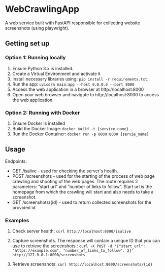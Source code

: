 # WebCrawlingApp

A web service built with FastAPI responsible for collecting website screenshots (using playwright).

## Getting set up
### Option 1: Running locally
1. Ensure Python 3.x is installed.
2. Create a Virtual Environment and activate it
3. Install necessary libraries using: ```pip install -r requirements.txt```.
4. Run the app: ```uvicorn main:app --host 0.0.0.0 --port 8000```
5. Access the web application in a browser at http://localhost:8000
6. Open your web browser and navigate to http://localhost:8000 to access the web application.

### Option 2: Running with Docker
1. Ensure Docker is installed
2. Build the Docker Image: ```docker build -t {service_name} .```
3. Run the Docker Container: ```docker run -p 8000:8000 {servie_name}```

## Usage
Endpoints:
- GET /isalive - used for checking the server's health.
- POST /screenshots -  used for the starting of the process of web page crawling and shooting of the web pages. The route requires 2 parameters: “start url” and “number of links to follow”. Start url is the homepage from which the crawling will start and also needs to take a screenshot. 
- GET /screenshots/{id} - used to return collected screenshots for the provided id


### Examples
1. Check server health:
    ```curl http://localhost:8000/isalive```
2. Capture screenshots. The response will contain a unique ID that you can use to retrieve the screenshots.:
    ```curl -X POST -d '{"start_url": "https://example.com", "number_of_links_to_follow": 2}' http://127.0.0.1:8000/screenshots```

3. Retrieve screenshots:
 ```curl http://localhost:8000/screenshots/{id}```


